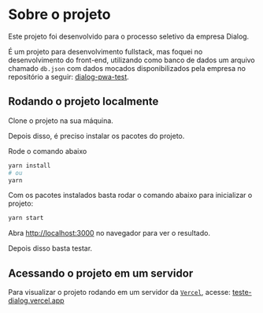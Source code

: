 # Sobre o projeto

Este projeto foi desenvolvido para o processo seletivo da empresa Dialog.

É um projeto para desenvolvimento fullstack, mas foquei no desenvolvimento do front-end, utilizando como banco de dados um arquivo chamado `db.json` com dados mocados disponibilizados pela empresa no repositório a seguir: [dialog-pwa-test](https://github.com/criticalmassbr/dialog-pwa-test).

## Rodando o projeto localmente

Clone o projeto na sua máquina.

Depois disso, é preciso instalar os pacotes do projeto.

Rode o comando abaixo

```bash
yarn install
# ou
yarn
```

Com os pacotes instalados basta rodar o comando abaixo para inicializar o projeto:

```bash
yarn start
```

Abra [http://localhost:3000](http://localhost:3000) no navegador para ver o resultado.

Depois disso basta testar.

## Acessando o projeto em um servidor

Para visualizar o projeto rodando em um servidor da [`Vercel`](https://vercel.com/), acesse: [teste-dialog.vercel.app](https://teste-dialog.vercel.app/)
